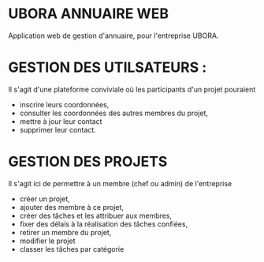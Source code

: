 # UBORA ANNUAIRE WEB

Application web de gestion d'annuaire, pour l'entreprise UBORA.

# GESTION DES UTILSATEURS :

Il s'agit d'une plateforme conviviale où les participants d'un projet pouraient 
- inscrire leurs coordonnées, 
- consulter les coordonnées des autres membres du projet, 
- mettre à jour leur contact
- supprimer leur contact.

# GESTION DES PROJETS

Il s'agit ici de permettre à un membre (chef ou admin) de l'entreprise 
- créer un projet, 
- ajouter des membre à ce projet, 
- créer des tâches et les attribuer aux membres, 
- fixer des délais à la réalisation des tâches confiées, 
- retirer un membre du projet, 
- modifier le projet
- classer les tâches par catégorie